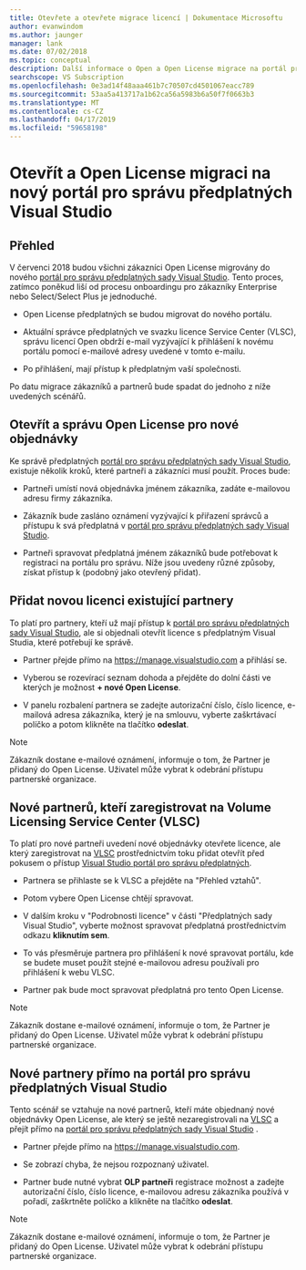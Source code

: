 ```yaml
---
title: Otevřete a otevřete migrace licencí | Dokumentace Microsoftu
author: evanwindom
ms.author: jaunger
manager: lank
ms.date: 07/02/2018
ms.topic: conceptual
description: Další informace o Open a Open License migrace na portál pro správu předplatných sady Visual Studio.
searchscope: VS Subscription
ms.openlocfilehash: 0e3ad14f48aaa461b7c70507cd4501067eacc789
ms.sourcegitcommit: 53aa5a413717a1b62ca56a5983b6a50f7f0663b3
ms.translationtype: MT
ms.contentlocale: cs-CZ
ms.lasthandoff: 04/17/2019
ms.locfileid: "59658198"
---
```

# <a name="open-and-open-license-migration-to-the-new-visual-studio-subscriptions-administration-portal"></a>Otevřít a Open License migraci na nový portál pro správu předplatných Visual Studio

## <a name="overview"></a>Přehled

V červenci 2018 budou všichni zákazníci Open License migrovány do nového [portál pro správu předplatných sady Visual Studio](https://manage.visualstudio.com). Tento proces, zatímco poněkud liší od procesu onboardingu pro zákazníky Enterprise nebo Select/Select Plus je jednoduché.

- Open License předplatných se budou migrovat do nového portálu.

- Aktuální správce předplatných ve svazku licence Service Center (VLSC), správu licencí Open obdrží e-mail vyzývající k přihlášení k novému portálu pomocí e-mailové adresy uvedené v tomto e-mailu.

- Po přihlášení, mají přístup k předplatným vaší společnosti.

Po datu migrace zákazníků a partnerů bude spadat do jednoho z níže uvedených scénářů.

## <a name="open-and-open-license-management-for-new-orders"></a>Otevřít a správu Open License pro nové objednávky

Ke správě předplatných [portál pro správu předplatných sady Visual Studio](https://manage.visualstudio.com), existuje několik kroků, které partneři a zákazníci musí použít. Proces bude:

- Partneři umístí nová objednávka jménem zákazníka, zadáte e-mailovou adresu firmy zákazníka.

- Zákazník bude zasláno oznámení vyzývající k přiřazení správců a přístupu k svá předplatná v [portál pro správu předplatných sady Visual Studio](https://manage.visualstudio.com).

- Partneři spravovat předplatná jménem zákazníků bude potřebovat k registraci na portálu pro správu. Níže jsou uvedeny různé způsoby, získat přístup k (podobný jako otevřený přidat).

## <a name="existing-partners-adding-a-new-license"></a>Přidat novou licenci existující partnery

To platí pro partnery, kteří už mají přístup k [portál pro správu předplatných sady Visual Studio](https://manage.visualstudio.com), ale si objednali otevřít licence s předplatným Visual Studia, které potřebují ke správě.

- Partner přejde přímo na https://manage.visualstudio.com a přihlásí se.

- Vyberou se rozevírací seznam dohoda a přejděte do dolní části ve kterých je možnost **+ nové Open License**.

- V panelu rozbalení partnera se zadejte autorizační číslo, číslo licence, e-mailová adresa zákazníka, který je na smlouvu, vyberte zaškrtávací políčko a potom klikněte na tlačítko **odeslat**.

> [!NOTE]
> Zákazník dostane e-mailové oznámení, informuje o tom, že Partner je přidaný do Open License. Uživatel může vybrat k odebrání přístupu partnerské organizace.

## <a name="new-partners-who-register-on-the-volume-licensing-service-center-vlsc"></a>Nové partnerů, kteří zaregistrovat na Volume Licensing Service Center (VLSC)

To platí pro nové partneři uvedení nové objednávky otevřete licence, ale který zaregistrovat na [VLSC](https://www.microsoft.com/Licensing/servicecenter/default.aspx) prostřednictvím toku přidat otevřít před pokusem o přístup [Visual Studio portál pro správu předplatných](https://manage.visualstudio.com).

- Partnera se přihlaste se k VLSC a přejděte na "Přehled vztahů".

- Potom vybere Open License chtějí spravovat.

- V dalším kroku v "Podrobnosti licence" v části "Předplatných sady Visual Studio", vyberte možnost spravovat předplatná prostřednictvím odkazu **kliknutím sem**.

- To vás přesměruje partnera pro přihlášení k nové spravovat portálu, kde se budete muset použít stejné e-mailovou adresu používali pro přihlášení k webu VLSC.

- Partner pak bude moct spravovat předplatná pro tento Open License.

> [!NOTE]
> Zákazník dostane e-mailové oznámení, informuje o tom, že Partner je přidaný do Open License. Uživatel může vybrat k odebrání přístupu partnerské organizace.

## <a name="new-partners-visiting-the-visual-studio-subscriptions-administration-portal--directly"></a>Nové partnery přímo na portál pro správu předplatných Visual Studio

Tento scénář se vztahuje na nové partnerů, kteří máte objednaný nové objednávky Open License, ale který se ještě nezaregistrovali na [VLSC](https://www.microsoft.com/Licensing/servicecenter/default.aspx) a přejít přímo na [portál pro správu předplatných sady Visual Studio](https://manage.visualstudio.com) .

- Partner přejde přímo na https://manage.visualstudio.com.

- Se zobrazí chyba, že nejsou rozpoznaný uživatel.

- Partner bude nutné vybrat **OLP partneři** registrace možnost a zadejte autorizační číslo, číslo licence, e-mailovou adresu zákazníka používá v pořadí, zaškrtněte políčko a klikněte na tlačítko **odeslat**.

> [!NOTE]
> Zákazník dostane e-mailové oznámení, informuje o tom, že Partner je přidaný do Open License. Uživatel může vybrat k odebrání přístupu partnerské organizace.